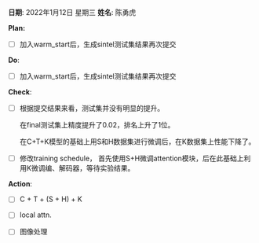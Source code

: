 **日期**: 2022年1月12日 星期三      **姓名**: 陈勇虎 

**Plan:**

- [ ] 加入warm_start后，生成sintel测试集结果再次提交

**Do**:

- [ ] 加入warm_start后，生成sintel测试集结果再次提交

**Check**:

- [ ] 根据提交结果来看，测试集并没有明显的提升。

  在final测试集上精度提升了0.02，排名上升了1位。

  在C+T+K模型的基础上用S和H数据集进行微调后，在K数据集上性能下降了。

- [ ] 修改training schedule， 首先使用S+H微调attention模块，后在此基础上利用K微调编、解码器，等待实验结果。

**Action**:

- [ ] C + T + (S + H) + K

- [ ] local attn.

- [ ] 图像处理

  

  

